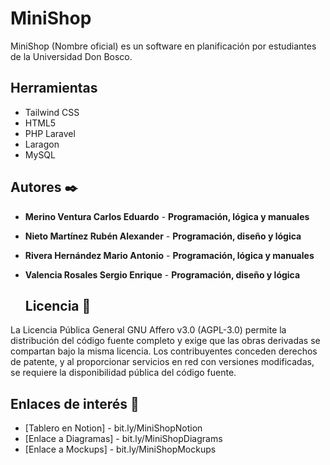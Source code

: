 
# MiniShop
MiniShop (Nombre oficial) es un software en planificación por estudiantes de la Universidad Don Bosco.

## Herramientas 
* Tailwind CSS
* HTML5
* PHP Laravel
* Laragon
* MySQL

## Autores ✒️

* **Merino Ventura Carlos Eduardo** - **Programación, lógica y manuales**
* **Nieto Martínez Rubén Alexander** - **Programación, diseño y lógica**
* **Rivera Hernández Mario Antonio** - **Programación, lógica y manuales**
* **Valencia Rosales Sergio Enrique** - **Programación,  diseño y lógica**

  ## Licencia 📄

La Licencia Pública General GNU Affero v3.0 (AGPL-3.0) permite la distribución del código fuente completo y exige que las obras derivadas se compartan bajo la misma licencia. Los contribuyentes conceden derechos de patente, y al proporcionar servicios en red con versiones modificadas, se requiere la disponibilidad pública del código fuente.

## Enlaces de interés 👀

* [Tablero en Notion] - bit.ly/MiniShopNotion
* [Enlace a Diagramas] - bit.ly/MiniShopDiagrams
* [Enlace a Mockups] - bit.ly/MiniShopMockups
